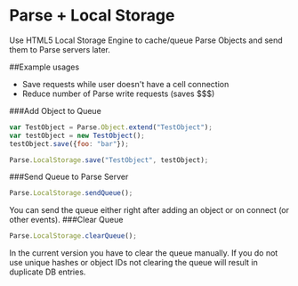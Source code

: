 Parse + Local Storage 
========================
Use HTML5 Local Storage Engine to cache/queue Parse Objects and send them to Parse servers later.

##Example usages

* Save requests while user doesn't have a cell connection
* Reduce number of Parse write requests (saves $$$)

###Add Object to Queue
```javascript
var TestObject = Parse.Object.extend("TestObject");
var testObject = new TestObject();
testObject.save({foo: "bar"});

Parse.LocalStorage.save("TestObject", testObject);
```
###Send Queue to Parse Server
```javascript
Parse.LocalStorage.sendQueue();
```
You can send the queue either right after adding an object or on connect (or other events).
###Clear Queue
```javascript
Parse.LocalStorage.clearQueue();
```
In the current version you have to clear the queue manually. If you do not use unique hashes or object IDs not clearing the queue will result in duplicate DB entries.
